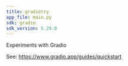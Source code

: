 ```yaml
---
title: gradiotry
app_file: main.py
sdk: gradio
sdk_version: 5.29.0
---
```

Experiments with Gradio

See: https://www.gradio.app/guides/quickstart